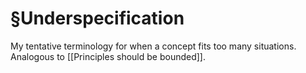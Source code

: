 # §Underspecification
My tentative terminology for when a concept fits too many situations. Analogous to [[Principles should be bounded]].

<!-- {BearID:F0D7BC70-864E-4674-B5D2-078F6F3A5DEC-471-00000135A352FD49} -->
